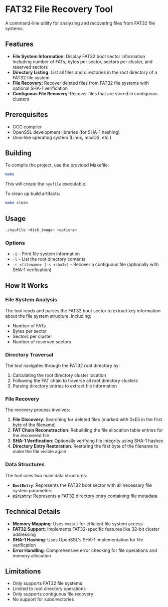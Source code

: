 # FAT32 File Recovery Tool

A command-line utility for analyzing and recovering files from FAT32 file systems.

## Features

- **File System Information**: Display FAT32 boot sector information including number of FATs, bytes per sector, sectors per cluster, and reserved sectors
- **Directory Listing**: List all files and directories in the root directory of a FAT32 file system
- **File Recovery**: Recover deleted files from FAT32 file systems with optional SHA-1 verification
- **Contiguous File Recovery**: Recover files that are stored in contiguous clusters

## Prerequisites

- GCC compiler
- OpenSSL development libraries (for SHA-1 hashing)
- Unix-like operating system (Linux, macOS, etc.)

## Building

To compile the project, use the provided Makefile:

```bash
make
```

This will create the `nyufile` executable.

To clean up build artifacts:

```bash
make clean
```

## Usage

```bash
./nyufile <disk_image> <options>
```

### Options

- `-i` - Print file system information
- `-l` - List the root directory contents
- `-r <filename> [-s <sha1>]` - Recover a contiguous file (optionally with SHA-1 verification)


## How It Works

### File System Analysis
The tool reads and parses the FAT32 boot sector to extract key information about the file system structure, including:
- Number of FATs
- Bytes per sector
- Sectors per cluster
- Number of reserved sectors

### Directory Traversal
The tool navigates through the FAT32 root directory by:
1. Calculating the root directory cluster location
2. Following the FAT chain to traverse all root directory clusters
3. Parsing directory entries to extract file information

### File Recovery
The recovery process involves:
1. **File Discovery**: Searching for deleted files (marked with 0xE5 in the first byte of the filename)
2. **FAT Chain Reconstruction**: Rebuilding the file allocation table entries for the recovered file
3. **SHA-1 Verification**: Optionally verifying file integrity using SHA-1 hashes
4. **Directory Entry Restoration**: Restoring the first byte of the filename to make the file visible again

### Data Structures

The tool uses two main data structures:

- **`BootEntry`**: Represents the FAT32 boot sector with all necessary file system parameters
- **`DirEntry`**: Represents a FAT32 directory entry containing file metadata

## Technical Details

- **Memory Mapping**: Uses `mmap()` for efficient file system access
- **FAT32 Support**: Implements FAT32-specific features like 32-bit cluster addressing
- **SHA-1 Hashing**: Uses OpenSSL's SHA-1 implementation for file verification
- **Error Handling**: Comprehensive error checking for file operations and memory allocation

## Limitations

- Only supports FAT32 file systems
- Limited to root directory operations
- Only supports contiguous file recovery
- No support for subdirectories


